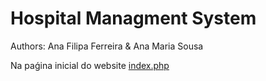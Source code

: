 # Hospital Managment System
Authors: Ana Filipa Ferreira & Ana Maria Sousa

Na paǵina inicial do website [index.php](./index.php)
